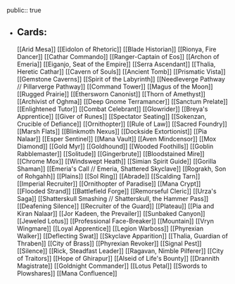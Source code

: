 public:: true
- ## Cards:
	[[Arid Mesa]]
	[[Eidolon of Rhetoric]]
	[[Blade Historian]]
	[[Rionya, Fire Dancer]]
	[[Cathar Commando]]
	[[Ranger-Captain of Eos]]
	[[Archon of Emeria]]
	[[Eiganjo, Seat of the Empire]]
	[[Serra Ascendant]]
	[[Thalia, Heretic Cathar]]
	[[Cavern of Souls]]
	[[Ancient Tomb]]
	[[Prismatic Vista]]
	[[Gemstone Caverns]]
	[[Spirit of the Labyrinth]]
	[[Needleverge Pathway // Pillarverge Pathway]]
	[[Command Tower]]
	[[Magus of the Moon]]
	[[Rugged Prairie]]
	[[Ethersworn Canonist]]
	[[Thorn of Amethyst]]
	[[Archivist of Oghma]]
	[[Deep Gnome Terramancer]]
	[[Sanctum Prelate]]
	[[Enlightened Tutor]]
	[[Combat Celebrant]]
	[[Glowrider]]
	[[Breya's Apprentice]]
	[[Giver of Runes]]
	[[Spectator Seating]]
	[[Sokenzan, Crucible of Defiance]]
	[[Ornithopter]]
	[[Rule of Law]]
	[[Sacred Foundry]]
	[[Marsh Flats]]
	[[Blinkmoth Nexus]]
	[[Dockside Extortionist]]
	[[Pia Nalaar]]
	[[Esper Sentinel]]
	[[Mana Vault]]
	[[Aven Mindcensor]]
	[[Mox Diamond]]
	[[Gold Myr]]
	[[Goldhound]]
	[[Wooded Foothills]]
	[[Goblin Rabblemaster]]
	[[Solitude]]
	[[Gingerbrute]]
	[[Bloodstained Mire]]
	[[Chrome Mox]]
	[[Windswept Heath]]
	[[Simian Spirit Guide]]
	[[Gorilla Shaman]]
	[[Emeria's Call // Emeria, Shattered Skyclave]]
	[[Rograkh, Son of Rohgahh]]
	[[Plains]]
	[[Sol Ring]]
	[[Abrade]]
	[[Scalding Tarn]]
	[[Imperial Recruiter]]
	[[Ornithopter of Paradise]]
	[[Mana Crypt]]
	[[Flooded Strand]]
	[[Battlefield Forge]]
	[[Remorseful Cleric]]
	[[Urza's Saga]]
	[[Shatterskull Smashing // Shatterskull, the Hammer Pass]]
	[[Deafening Silence]]
	[[Recruiter of the Guard]]
	[[Plateau]]
	[[Pia and Kiran Nalaar]]
	[[Jor Kadeen, the Prevailer]]
	[[Sunbaked Canyon]]
	[[Jeweled Lotus]]
	[[Professional Face-Breaker]]
	[[Mountain]]
	[[Vryn Wingmare]]
	[[Loyal Apprentice]]
	[[Legion Warboss]]
	[[Phyrexian Walker]]
	[[Deflecting Swat]]
	[[Skyclave Apparition]]
	[[Thalia, Guardian of Thraben]]
	[[City of Brass]]
	[[Phyrexian Revoker]]
	[[Signal Pest]]
	[[Silence]]
	[[Rick, Steadfast Leader]]
	[[Ragavan, Nimble Pilferer]]
	[[City of Traitors]]
	[[Hope of Ghirapur]]
	[[Alseid of Life's Bounty]]
	[[Drannith Magistrate]]
	[[Goldnight Commander]]
	[[Lotus Petal]]
	[[Swords to Plowshares]]
	[[Mana Confluence]]
